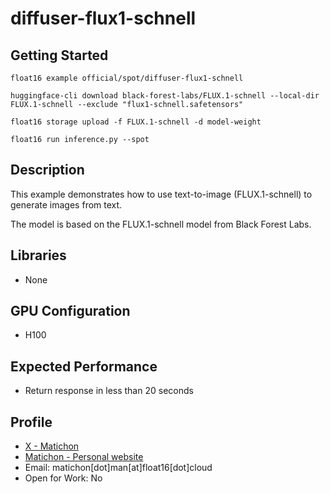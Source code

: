 # diffuser-flux1-schnell

## Getting Started

```
float16 example official/spot/diffuser-flux1-schnell

huggingface-cli download black-forest-labs/FLUX.1-schnell --local-dir FLUX.1-schnell --exclude "flux1-schnell.safetensors"

float16 storage upload -f FLUX.1-schnell -d model-weight

float16 run inference.py --spot

```

## Description

This example demonstrates how to use text-to-image (FLUX.1-schnell) to generate images from text. 

The model is based on the FLUX.1-schnell model from Black Forest Labs.

## Libraries 

- None

## GPU Configuration

- H100

## Expected Performance

- Return response in less than 20 seconds

## Profile

- [X - Matichon](https://x.com/KMatiDev1)
- [Matichon - Personal website](https://matichon.me)
- Email: matichon[dot]man[at]float16[dot]cloud
- Open for Work: No